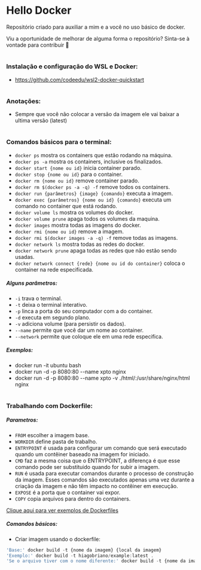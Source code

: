 # Hello Docker

Repositório criado para auxiliar a mim e a você no uso básico de docker.

Viu a oportunidade de melhorar de alguma forma o repositório? Sinta-se à vontade para contribuir 🙂

#

### Instalação e configuração do WSL e Docker:
- https://github.com/codeedu/wsl2-docker-quickstart

#

### Anotações:

- Sempre que você não colocar a versão da imagem ele vai baixar a ultima versão (latest)

#

### Comandos básicos para o terminal:

- `docker ps` mostra os containers que estão rodando na máquina.
- `docker ps -a` mostra os containers, inclusive os finalizados.
- `docker start {nome ou id}` inicia container parado.
- `docker stop {nome ou id}` para o container.
- `docker rm {nome ou id}` remove container parado.
- `docker rm $(docker ps -a -q) -f` remove todos os containers.
- `docker run {parâmetros} {image} {comando}` executa a imagem.
- `docker exec {parâmetros} {nome ou id} {comando}` executa um comando no container que está rodando.
- `docker volume ls` mostra os volumes do docker.
- `docker volume prune` apaga todos os volumes da maquina.
- `docker images` mostra todas as imagens do docker.
- `docker rmi {nome ou id}` remove a imagem.
- `docker rmi $(docker images -a -q) -f` remove todas as imagens.
- `docker network ls` mostra todas as redes do docker.
- `docker network prune` apaga todas as redes que não estão sendo usadas.
- `docker network connect {rede} {nome ou id do container}` coloca o container na rede especificada.

##### Alguns parâmetros:

- `-i` trava o terminal.
- `-t` deixa o terminal interativo.
- `-p` linca a porta do seu computador com a do container.
- `-d` executa em segundo plano.
- `-v` adiciona volume (para persistir os dados).
- `--name` permite que você dar um nome ao container.
- `--network` permite que coloque ele em uma rede especifica.

##### Exemplos:

- docker run -it ubuntu bash
- docker run -d -p 8080:80 --name xpto nginx
- docker run -d -p 8080:80 --name xpto -v ./html/:/usr/share/nginx/html nginx

#

### Trabalhando com Dockerfile:

##### Parametros:

- `FROM` escolher a imagem base.
- `WORKDIR` define pasta de trabalho.
- `ENTRYPOINT` é usada para configurar um comando que será executado quando um contêiner baseado na imagem for iniciado.
- `CMD` faz a mesma coisa que o ENTRYPOINT, a diferença é que esse comando pode ser substituido quando for subir a imagem.
- `RUN` é usada para executar comandos durante o processo de construção da imagem. Esses comandos são executados apenas uma vez durante a criação da imagem e não têm impacto no contêiner em execução.
- `EXPOSE` é a porta que o container vai expor.
- `COPY` copia arquivos para dentro do containers.

[Clique aqui para ver exemplos de Dockerfiles](./dockerfile_examples)

##### Comandos básicos:

- Criar imagem usando o dockerfile:
```js
'Base:' docker build -t {nome da imagem} {local da imagem}
'Exemplo:' docker build -t hiagobriano/example:latest .
'Se o arquivo tiver com o nome diferente:' docker build -t {nome da imagem} -f {nome do arquivo} {local da imagem}
```
